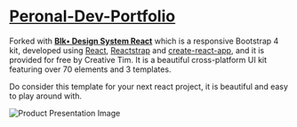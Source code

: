 # [Peronal-Dev-Portfolio](https://www.linkedin.com/in/nipundavid/)
Forked with **[Blk• Design  System React](http://demos.creative-tim.com/blk-design-system-react/)** which is a responsive Bootstrap 4 kit, developed using [React](https://reactjs.org/), [Reactstrap](https://reactstrap.github.io/) and [create-react-app](https://facebook.github.io/create-react-app/), and it is provided for free by Creative Tim. It is a beautiful cross-platform UI kit featuring over 70 elements and 3 templates.

Do consider this template for your next react project, it is beautiful and easy to play around with.

![Product Presentation Image](https://github.com/creativetimofficial/public-assets/blob/master/blk-design-system-react/blk-design-system-react.jpg?raw=true)
